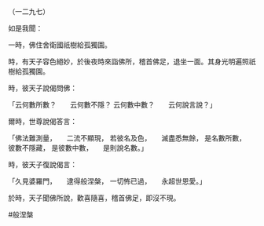 （一二九七）

如是我聞：

一時，佛住舍衛國祇樹給孤獨園。

時，有天子容色絕妙，於後夜時來詣佛所，稽首佛足，退坐一面。其身光明遍照祇樹給孤獨園。

時，彼天子說偈問佛：

「云何數所數？　　云何數不隱？
云何數中數？　　云何說言說？」

爾時，世尊說偈答言：

「佛法難測量，　　二流不顯現，
若彼名及色，　　滅盡悉無餘，
是名數所數，　　彼數不隱藏，
是彼數中數，　　是則說名數。」

時，彼天子復說偈言：

「久見婆羅門，　　逮得般涅槃，
一切怖已過，　　永超世恩愛。」

於時，天子聞佛所說，歡喜隨喜，稽首佛足，即沒不現。



#般涅槃
